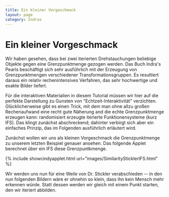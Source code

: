 ```yaml
---
title: Ein kleiner Vorgeschmack
layout: page
category: Indras
---
```


# Ein kleiner Vorgeschmack

Wir haben gesehen, dass bei zwei iterierten Drehstauchungen beliebige Objekte gegen eine Grenzpunktmenge gezogen werden. Das Buch Indra's Pearls beschäftigt sich sehr ausführlich mit der Erzeugung von Grenzpunktmengen verschiedener Transformationsgruppen. Es resultiert daraus ein relativ rechenintensives Verfahren, das sehr hochwertige und exakte Bilder liefert.

Für die interaktiven Materialien in diesem Tutorial müssen wir hier auf die perfekte Darstellung zu Gunsten von "Echtzeit-Interaktivität" verzichten. Glücklicherweise gibt es einen Trick, mit dem man ohne allzu großen Rechenaufwand eine recht gute Näherung and die echte Grenzpunktmenge erzeugen kann: randomisiert erzeugte iterierte Funktionensysteme (kurz IFS). Das klingt zunächst abschreckend; dahinter verbirgt sich aber ein einfaches Prinzip, das im Folgenden ausführlich erläutert wird.

Zunächst wollen wir uns als kleinen Vorgeschmack die Grenzpunktmenge zu unserem letzten Beispiel genauer ansehen. Das folgende Applet berechnet über ein IFS diese Grenzpuntkmenge.

{% include showcindyapplet.html url="images/SimilaritySticklerIFS.html" %}


Wir werden uns nun für eine Weile von Dr. Stickler verabschieden -- in den nun folgenden Bildern wäre er ohnehin so klein, dass ihn kein Mensch mehr erkennen würde. Statt dessen werden wir gleich mit einem Punkt starten, den wir iteriert abbilden.
